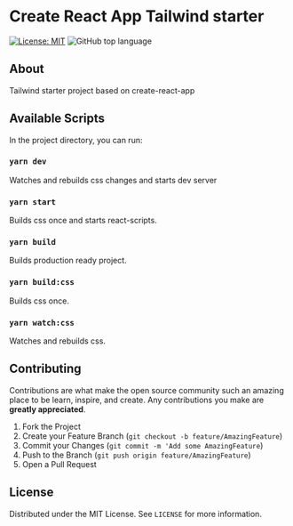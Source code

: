 # Create React App Tailwind starter

[![License: MIT](https://img.shields.io/github/license/impulse/cra-tailwind-starter.svg)](https://opensource.org/licenses/MIT)
<img alt="GitHub top language" src="https://img.shields.io/github/languages/top/impulse/cra-tailwind-starter.svg">

## About

Tailwind starter project based on create-react-app

## Available Scripts

In the project directory, you can run:

### `yarn dev`

Watches and rebuilds css changes and starts dev server<br>

### `yarn start`

Builds css once and starts react-scripts.<br>

### `yarn build`

Builds production ready project.<br>

### `yarn build:css`

Builds css once.<br>

### `yarn watch:css`

Watches and rebuilds css.<br>

## Contributing

Contributions are what make the open source community such an amazing place to be learn, inspire, and create. Any contributions you make are **greatly appreciated**.

1. Fork the Project
2. Create your Feature Branch (`git checkout -b feature/AmazingFeature`)
3. Commit your Changes (`git commit -m 'Add some AmazingFeature`)
4. Push to the Branch (`git push origin feature/AmazingFeature`)
5. Open a Pull Request

## License

Distributed under the MIT License. See `LICENSE` for more information.
